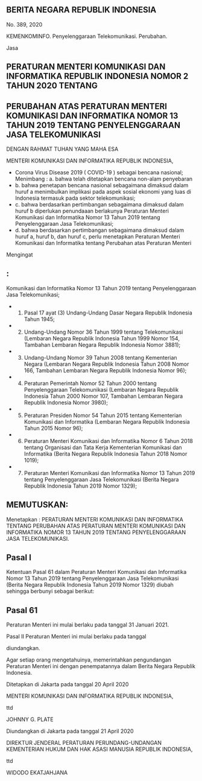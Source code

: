 <!-- image -->

## BERITA NEGARA REPUBLIK INDONESIA

No. 389, 2020

KEMENKOMINFO. Penyelenggaraan Telekomunikasi. Perubahan.

Jasa

## PERATURAN MENTERI KOMUNIKASI DAN INFORMATIKA REPUBLIK INDONESIA NOMOR 2 TAHUN 2020 TENTANG

## PERUBAHAN ATAS PERATURAN MENTERI KOMUNIKASI DAN INFORMATIKA NOMOR 13 TAHUN 2019 TENTANG PENYELENGGARAAN JASA TELEKOMUNIKASI

DENGAN RAHMAT TUHAN YANG MAHA ESA

MENTERI KOMUNIKASI DAN INFORMATIKA REPUBLIK INDONESIA,

- Corona  Virus  Disease 2019 ( COVID-19 )  sebagai  bencana nasional; Menimbang : a. bahwa  telah  ditetapkan  bencana  non-alam  penyebaran
- b. bahwa penetapan bencana nasional sebagaimana dimaksud  dalam  huruf  a  menimbulkan  implikasi  pada aspek  sosial  ekonomi  yang  luas  di  Indonesia  termasuk pada sektor telekomunikasi;
- c. bahwa berdasarkan pertimbangan sebagaimana dimaksud  dalam  huruf  b  diperlukan penundaaan berlakunya Peraturan Menteri Komunikasi dan Informatika Nomor 13 Tahun 2019 tentang Penyelenggaraan Jasa Telekomunikasi;
- d. bahwa berdasarkan pertimbangan sebagaimana dimaksud  dalam  huruf  a,  huruf  b,  dan  huruf  c,  perlu menetapkan Peraturan Menteri Komunikasi dan Informatika  tentang  Perubahan  atas  Peraturan  Menteri

Mengingat

## :

Komunikasi  dan  Informatika  Nomor  13  Tahun  2019 tentang Penyelenggaraan Jasa Telekomunikasi;

- 1. Pasal 17 ayat (3) Undang-Undang Dasar Negara Republik Indonesia Tahun 1945;
- 2. Undang-Undang Nomor 36 Tahun 1999 tentang Telekomunikasi  (Lembaran  Negara  Republik  Indonesia Tahun  1999  Nomor  154,  Tambahan  Lembaran  Negara Republik Indonesia Nomor 3881);
- 3. Undang-Undang Nomor 39 Tahun 2008 tentang Kementerian Negara (Lembaran Negara Republik Indonesia Tahun 2008 Nomor 166, Tambahan Lembaran Negara Republik Indonesia Nomor 96);
- 4. Peraturan  Pemerintah  Nomor  52  Tahun  2000  tentang Penyelenggaraan Telekomunikasi (Lembaran Negara Republik  Indonesia  Tahun  2000  Nomor  107,  Tambahan Lembaran Negara Republik Indonesia Nomor 3980);
- 5. Peraturan  Presiden  Nomor  54  Tahun  2015  tentang Kementerian  Komunikasi  dan  Informatika  (Lembaran Negara Republik Indonesia Tahun 2015 Nomor 96);
- 6. Peraturan Menteri Komunikasi dan Informatika Nomor 6 Tahun 2018 tentang Organisasi dan Tata Kerja Kementerian Komunikasi dan Informatika (Berita Negara Republik Indonesia Tahun 2018 Nomor 1019);
- 7. Peraturan Menteri Komunikasi dan Informatika Nomor 13 Tahun 2019 tentang Penyelenggaraan Jasa Telekomunikasi (Berita Negara Republik Indonesia Tahun 2019 Nomor 1329);

## MEMUTUSKAN:

Menetapkan  :  PERATURAN  MENTERI  KOMUNIKASI  DAN  INFORMATIKA TENTANG PERUBAHAN ATAS PERATURAN MENTERI KOMUNIKASI  DAN  INFORMATIKA  NOMOR  13  TAHUN  2019 TENTANG PENYELENGGARAAN JASA TELEKOMUNIKASI.

## Pasal I

Ketentuan Pasal 61 dalam Peraturan Menteri Komunikasi dan Informatika  Nomor  13  Tahun  2019  tentang  Penyelenggaraan Jasa  Telekomunikasi  (Berita  Negara  Republik  Indonesia Tahun 2019 Nomor 1329) diubah sehingga berbunyi sebagai berikut:

## Pasal 61

Peraturan Menteri ini mulai berlaku pada tanggal 31 Januari 2021.

Pasal II Peraturan Menteri ini mulai berlaku pada tanggal

diundangkan.

Agar setiap orang mengetahuinya, memerintahkan pengundangan Peraturan Menteri ini dengan penempatannya dalam Berita Negara Republik Indonesia.

Ditetapkan di Jakarta pada tanggal 20 April 2020

MENTERI KOMUNIKASI DAN INFORMATIKA REPUBLIK INDONESIA,

ttd

JOHNNY G. PLATE

Diundangkan di Jakarta pada tanggal 21  April 2020

DIREKTUR JENDERAL PERATURAN PERUNDANG-UNDANGAN KEMENTERIAN HUKUM DAN HAK ASASI MANUSIA REPUBLIK INDONESIA,

ttd

WIDODO EKATJAHJANA